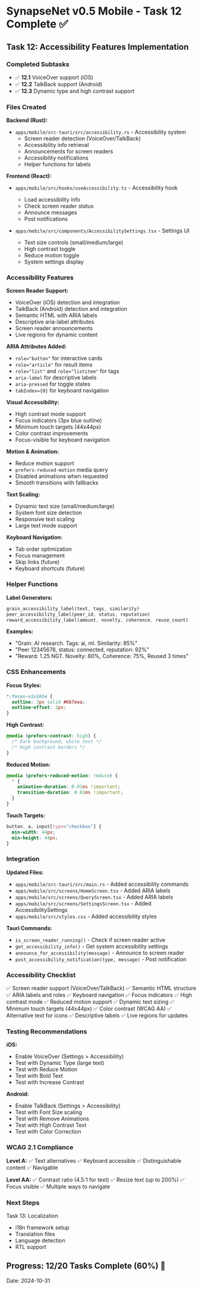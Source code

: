 # SynapseNet v0.5 Mobile - Task 12 Complete ✅

## Task 12: Accessibility Features Implementation

### Completed Subtasks
- ✅ **12.1** VoiceOver support (iOS)
- ✅ **12.2** TalkBack support (Android)
- ✅ **12.3** Dynamic type and high contrast support

### Files Created

**Backend (Rust):**
- `apps/mobile/src-tauri/src/accessibility.rs` - Accessibility system
  - Screen reader detection (VoiceOver/TalkBack)
  - Accessibility info retrieval
  - Announcements for screen readers
  - Accessibility notifications
  - Helper functions for labels

**Frontend (React):**
- `apps/mobile/src/hooks/useAccessibility.ts` - Accessibility hook
  - Load accessibility info
  - Check screen reader status
  - Announce messages
  - Post notifications

- `apps/mobile/src/components/AccessibilitySettings.tsx` - Settings UI
  - Text size controls (small/medium/large)
  - High contrast toggle
  - Reduce motion toggle
  - System settings display

### Accessibility Features

**Screen Reader Support:**
- VoiceOver (iOS) detection and integration
- TalkBack (Android) detection and integration
- Semantic HTML with ARIA labels
- Descriptive aria-label attributes
- Screen reader announcements
- Live regions for dynamic content

**ARIA Attributes Added:**
- `role="button"` for interactive cards
- `role="article"` for result items
- `role="list"` and `role="listitem"` for tags
- `aria-label` for descriptive labels
- `aria-pressed` for toggle states
- `tabIndex={0}` for keyboard navigation

**Visual Accessibility:**
- High contrast mode support
- Focus indicators (3px blue outline)
- Minimum touch targets (44x44px)
- Color contrast improvements
- Focus-visible for keyboard navigation

**Motion & Animation:**
- Reduce motion support
- `prefers-reduced-motion` media query
- Disabled animations when requested
- Smooth transitions with fallbacks

**Text Scaling:**
- Dynamic text size (small/medium/large)
- System font size detection
- Responsive text scaling
- Large text mode support

**Keyboard Navigation:**
- Tab order optimization
- Focus management
- Skip links (future)
- Keyboard shortcuts (future)

### Helper Functions

**Label Generators:**
```rust
grain_accessibility_label(text, tags, similarity)
peer_accessibility_label(peer_id, status, reputation)
reward_accessibility_label(amount, novelty, coherence, reuse_count)
```

**Examples:**
- "Grain: AI research. Tags: ai, ml. Similarity: 85%"
- "Peer 12345678, status: connected, reputation: 92%"
- "Reward: 1.25 NGT. Novelty: 80%, Coherence: 75%, Reused 3 times"

### CSS Enhancements

**Focus Styles:**
```css
*:focus-visible {
  outline: 3px solid #667eea;
  outline-offset: 2px;
}
```

**High Contrast:**
```css
@media (prefers-contrast: high) {
  /* Dark background, white text */
  /* High contrast borders */
}
```

**Reduced Motion:**
```css
@media (prefers-reduced-motion: reduce) {
  * {
    animation-duration: 0.01ms !important;
    transition-duration: 0.01ms !important;
  }
}
```

**Touch Targets:**
```css
button, a, input[type="checkbox"] {
  min-width: 44px;
  min-height: 44px;
}
```

### Integration

**Updated Files:**
- `apps/mobile/src-tauri/src/main.rs` - Added accessibility commands
- `apps/mobile/src/screens/HomeScreen.tsx` - Added ARIA labels
- `apps/mobile/src/screens/QueryScreen.tsx` - Added ARIA labels
- `apps/mobile/src/screens/SettingsScreen.tsx` - Added AccessibilitySettings
- `apps/mobile/src/styles.css` - Added accessibility styles

**Tauri Commands:**
- `is_screen_reader_running()` - Check if screen reader active
- `get_accessibility_info()` - Get system accessibility settings
- `announce_for_accessibility(message)` - Announce to screen reader
- `post_accessibility_notification(type, message)` - Post notification

### Accessibility Checklist

✅ Screen reader support (VoiceOver/TalkBack)
✅ Semantic HTML structure
✅ ARIA labels and roles
✅ Keyboard navigation
✅ Focus indicators
✅ High contrast mode
✅ Reduced motion support
✅ Dynamic text sizing
✅ Minimum touch targets (44x44px)
✅ Color contrast (WCAG AA)
✅ Alternative text for icons
✅ Descriptive labels
✅ Live regions for updates

### Testing Recommendations

**iOS:**
- Enable VoiceOver (Settings > Accessibility)
- Test with Dynamic Type (large text)
- Test with Reduce Motion
- Test with Bold Text
- Test with Increase Contrast

**Android:**
- Enable TalkBack (Settings > Accessibility)
- Test with Font Size scaling
- Test with Remove Animations
- Test with High Contrast Text
- Test with Color Correction

### WCAG 2.1 Compliance

**Level A:**
✅ Text alternatives
✅ Keyboard accessible
✅ Distinguishable content
✅ Navigable

**Level AA:**
✅ Contrast ratio (4.5:1 for text)
✅ Resize text (up to 200%)
✅ Focus visible
✅ Multiple ways to navigate

### Next Steps

Task 13: Localization
- i18n framework setup
- Translation files
- Language detection
- RTL support

## Progress: 12/20 Tasks Complete (60%) 🎯

Date: 2024-10-31
